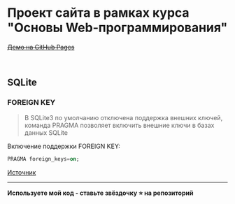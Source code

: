 # Проект сайта в рамках курса "Основы Web-программирования"

[~~Демо на GitHub Pages~~](https://yu-leo.github.io/yuvensky-1580-1/)

<br>

## SQLite

### FOREIGN KEY

> В SQLite3 по умолчанию отключена поддержка внешних ключей, команда PRAGMA позволяет включить внешние ключи в базах данных SQLite

Включение поддержки FOREIGN KEY:

```sql
PRAGMA foreign_keys=on;
```

[Источник](https://zametkinapolyah.ru/zametki-o-mysql/chast-11-4-vneshnie-klyuchi-v-bazax-dannyx-sqlite-foreign-key-v-sqlite3.html)


<hr>

**Используете мой код - ставьте звёздочку ⭐️ на репозиторий**
